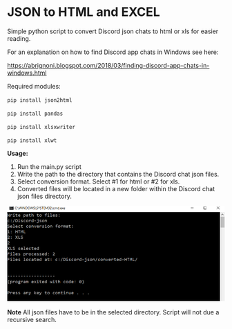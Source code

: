 # JSON to HTML and EXCEL

Simple python script to convert Discord json chats to html or xls for easier reading.

For an explanation on how to find Discord app chats in Windows see here:

https://abrignoni.blogspot.com/2018/03/finding-discord-app-chats-in-windows.html

Required modules:

`` pip install json2html ``

`` pip install pandas ``

`` pip install xlsxwriter ``

`` pip install xlwt ``

**Usage:**

1. Run the main.py script
2. Write the path to the directory that contains the Discord chat json files.
3. Select conversion format. Select #1 for html or #2 for xls.
4. Converted files will be located in a new folder within the Discord chat json files directory.

![alt text](usage.jpg "Usage example")

**Note**
All json files have to be in the selected directory. Script will not due a recursive search.

